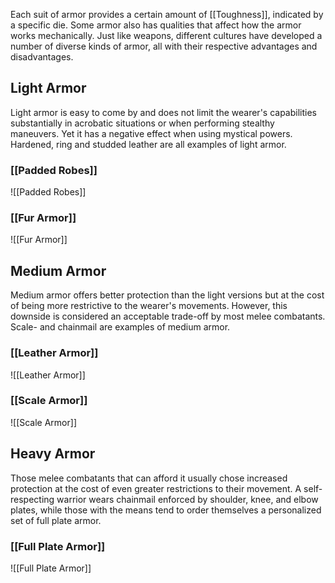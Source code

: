 Each suit of armor provides a certain amount of [[Toughness]], indicated by a specific die. Some armor also has qualities that affect how the armor works mechanically. Just like weapons, different cultures have developed a number of diverse kinds of armor, all with their respective advantages and disadvantages.
## Light Armor
Light armor is easy to come by and does not limit the wearer's capabilities substantially in acrobatic situations or when performing stealthy maneuvers. Yet it has a negative effect when using mystical powers. Hardened, ring and studded leather are all examples of light armor.
### [[Padded Robes]]
![[Padded Robes]]
### [[Fur Armor]]
![[Fur Armor]]
## Medium Armor
Medium armor offers better protection than the light versions but at the cost of being more restrictive to the wearer's movements. However, this downside is considered an acceptable trade-off by most melee combatants. Scale- and chainmail are examples of medium armor.
### [[Leather Armor]]
![[Leather Armor]]
### [[Scale Armor]]
![[Scale Armor]]
## Heavy Armor
Those melee combatants that can afford it usually chose increased protection at the cost of even greater restrictions to their movement. A self-respecting warrior wears chainmail enforced by shoulder, knee, and elbow plates, while those with the means tend to order themselves a personalized set of full plate armor.
### [[Full Plate Armor]]
![[Full Plate Armor]]